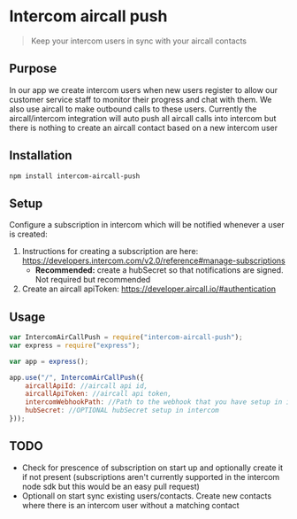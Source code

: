 # Intercom aircall push
> Keep your intercom users in sync with your aircall contacts

## Purpose
In our app we create intercom users when new users register to allow our customer service staff to monitor their progress and chat with them.  We also use aircall to make outbound calls to these users. Currently the aircall/intercom integration will auto push all aircall calls into intercom but there is nothing to create an aircall contact based on a new intercom user

## Installation
```bash
npm install intercom-aircall-push
```
## Setup
Configure a subscription in intercom which will be notified whenever a user is created:
1. Instructions for creating a subscription are here: https://developers.intercom.com/v2.0/reference#manage-subscriptions
   - **Recommended:** create a hubSecret so that notifications are signed. Not required but recommended 
2. Create an aircall apiToken: https://developer.aircall.io/#authentication

## Usage

```js
var IntercomAirCallPush = require("intercom-aircall-push");
var express = require("express");

var app = express();

app.use("/", IntercomAirCallPush({
    aircallApiId: //aircall api id,
    aircallApiToken: //aircall api token,
    intercomWebhookPath: //Path to the webhook that you have setup in intercom.  Note that this should NOT include the base url
    hubSecret: //OPTIONAL hubSecret setup in intercom
}));
```
## TODO
- Check for prescence of subscription on start up and optionally create it if not present (subscriptions aren't currently supported in the intercom node sdk but this would be an easy pull request)
- Optionall on start sync existing users/contacts.  Create new contacts where there is an intercom user without a matching contact
